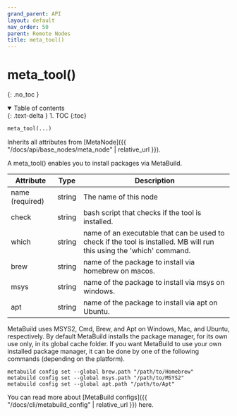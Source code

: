 ```yaml
---
grand_parent: API
layout: default
nav_order: 50
parent: Remote Nodes
title: meta_tool()
---
```


# meta_tool()
{: .no_toc }


<details open markdown="block">
  <summary>
    Table of contents
  </summary>
  {: .text-delta }
1. TOC
{:toc}
</details>




```python
meta_tool(...)
```

Inherits all attributes from [MetaNode]({{ "/docs/api/base_nodes/meta_node" | relative_url }}).

A meta_tool() enables you to install packages via MetaBuild.


| Attribute | Type | Description |
|-----------|------|-------------|
|name (required)|string|The name of this node|
|check|string|bash script that checks if the tool is installed.|
|which|string|name of an executable that can be used to check if the tool is installed. MB will run this using the 'which' command.|
|brew|string|name of the package to install via homebrew on macos.|
|msys|string|name of the package to install via msys on windows.|
|apt|string|name of the package to install via apt on Ubuntu.|


MetaBuild uses MSYS2, Cmd, Brew, and Apt on Windows, Mac, and Ubuntu, respectively. By default MetaBuild installs the package manager, for its own use only, in its global cache folder. If you want MetaBuild to use your own installed package manager, it can be done by one of the following commands (depending on the platform).
```
metabuild config set --global brew.path "/path/to/Homebrew"
metabuild config set --global msys.path "/path/to/MSYS2"
metabuild config set --global apt.path "/path/to/Apt"
```
You can read more about [MetaBuild configs]({{ "/docs/cli/metabuild_config" | relative_url }}) here.
